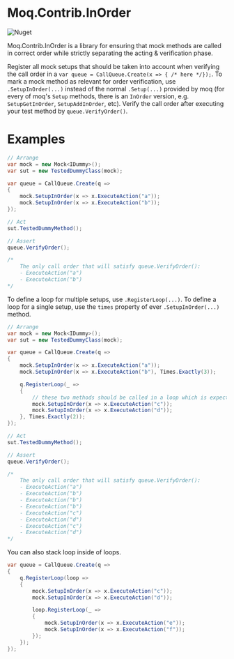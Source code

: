 # Moq.Contrib.InOrder

![Nuget](https://img.shields.io/nuget/dt/Moq.Contrib.InOrder?color=blue&label=NuGet)

Moq.Contrib.InOrder is a library for ensuring that mock methods are called in correct order while strictly separating the acting & verification phase.

Register all mock setups that should be taken into account when verifying the call order in a `var queue = CallQueue.Create(x => { /* here */});`. To mark a mock method as relevant for order verification, use `.SetupInOrder(...)` instead of the normal `.Setup(...)` provided by moq (for every of moq's `Setup` methods, there is an `InOrder` version, e.g. `SetupGetInOrder`, `SetupAddInOrder`, etc).
Verify the call order after executing your test method by `queue.VerifyOrder()`.

# Examples

``` c#
// Arrange
var mock = new Mock<IDummy>();
var sut = new TestedDummyClass(mock);

var queue = CallQueue.Create(q =>
{
    mock.SetupInOrder(x => x.ExecuteAction("a"));
    mock.SetupInOrder(x => x.ExecuteAction("b"));
});

// Act
sut.TestedDummyMethod();

// Assert
queue.VerifyOrder();

/*
    The only call order that will satisfy queue.VerifyOrder():
    - ExecuteAction("a")
    - ExecuteAction("b")
*/
```

To define a loop for multiple setups, use `.RegisterLoop(...)`. To define a loop for a single setup, use the `times` property of ever `.SetupInOrder(...)` method.

``` c#
// Arrange
var mock = new Mock<IDummy>();
var sut = new TestedDummyClass(mock);

var queue = CallQueue.Create(q =>
{
    mock.SetupInOrder(x => x.ExecuteAction("a"));
    mock.SetupInOrder(x => x.ExecuteAction("b"), Times.Exactly(3));

    q.RegisterLoop(_ =>
    {
        // these two methods should be called in a loop which is expected to execute twice
        mock.SetupInOrder(x => x.ExecuteAction("c"));
        mock.SetupInOrder(x => x.ExecuteAction("d"));
    }, Times.Exactly(2));
});

// Act
sut.TestedDummyMethod();

// Assert
queue.VerifyOrder();

/*
    The only call order that will satisfy queue.VerifyOrder():
    - ExecuteAction("a")
    - ExecuteAction("b")
    - ExecuteAction("b")
    - ExecuteAction("b")
    - ExecuteAction("c")
    - ExecuteAction("d")
    - ExecuteAction("c")
    - ExecuteAction("d")
*/
```

You can also stack loop inside of loops.

```c#
var queue = CallQueue.Create(q =>
{
    q.RegisterLoop(loop =>
    {
        mock.SetupInOrder(x => x.ExecuteAction("c"));
        mock.SetupInOrder(x => x.ExecuteAction("d"));

        loop.RegisterLoop(_ =>
        {
            mock.SetupInOrder(x => x.ExecuteAction("e"));
            mock.SetupInOrder(x => x.ExecuteAction("f"));
        });
    });
});
```

